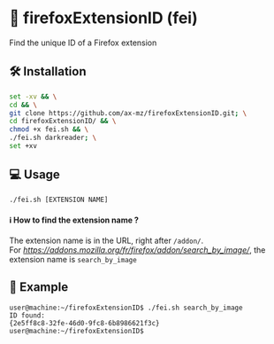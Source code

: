 # 🦊 firefoxExtensionID (fei)
Find the unique ID of a Firefox extension

## 🛠️ Installation
```bash
set -xv && \
cd && \
git clone https://github.com/ax-mz/firefoxExtensionID.git; \
cd firefoxExtensionID/ && \
chmod +x fei.sh && \
./fei.sh darkreader; \
set +xv
```

## 💻 Usage
```bash
./fei.sh [EXTENSION NAME]
```
#### ℹ️ How to find the extension name ?
The extension name is in the URL, right after `/addon/`. <br>
For *https://addons.mozilla.org/fr/firefox/addon/search_by_image/*, the extension name is `search_by_image` <br>

## 👀 Example
```console
user@machine:~/firefoxExtensionID$ ./fei.sh search_by_image
ID found:
{2e5ff8c8-32fe-46d0-9fc8-6b8986621f3c}
user@machine:~/firefoxExtensionID$
```
